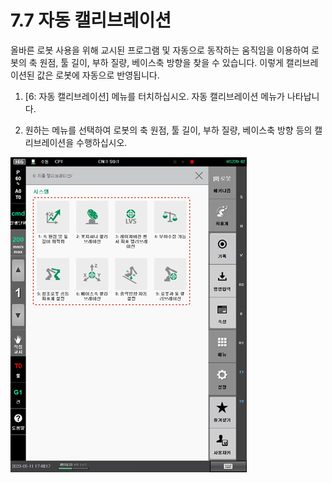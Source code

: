 # 7.7 자동 캘리브레이션

올바른 로봇 사용을 위해 교시된 프로그램 및 자동으로 동작하는 움직임을 이용하여 로봇의 축 원점, 툴 길이, 부하 질량, 베이스축 방향을 찾을 수 있습니다. 이렇게 캘리브레이션된 값은 로봇에 자동으로 반영됩니다.

1.	\[6: 자동 캘리브레이션\] 메뉴를 터치하십시오. 자동 캘리브레이션 메뉴가 나타납니다.

2.	원하는 메뉴를 선택하여 로봇의 축 원점, 툴 길이, 부하 질량, 베이스축 방향 등의 캘리브레이션을 수행하십시오.

![](../../_assets/image_257.png)


